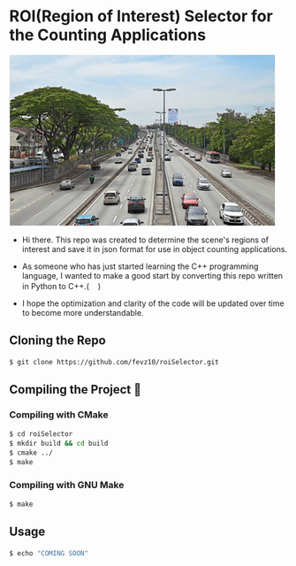 # ROI(Region of Interest) Selector for the Counting Applications

![Alt Text](sources/selectROI.gif)

- Hi there. This repo was created to determine the scene's regions of interest and save it in json format for use in object counting applications.
- As someone who has just started learning the C++ programming language, I wanted to make a good start by converting this repo written in Python to C++.([<img height="16" width="16" src="https://unpkg.com/simple-icons@v6/icons/python.svg" />](https://github.com/Acuno41/roiSelector-opencv-python))

- I hope the optimization and clarity of the code will be updated over time to become more understandable.

## Cloning the Repo
```bash
$ git clone https://github.com/fevz10/roiSelector.git
```

## Compiling the Project :rocket:
### Compiling with CMake <img height="16" width="16" src="https://unpkg.com/simple-icons@v6/icons/cmake.svg" />
```bash
$ cd roiSelector
$ mkdir build && cd build
$ cmake ../
$ make
```

### Compiling with GNU Make
```bash
$ make
```

## Usage
```bash
$ echo "COMING SOON"
```





